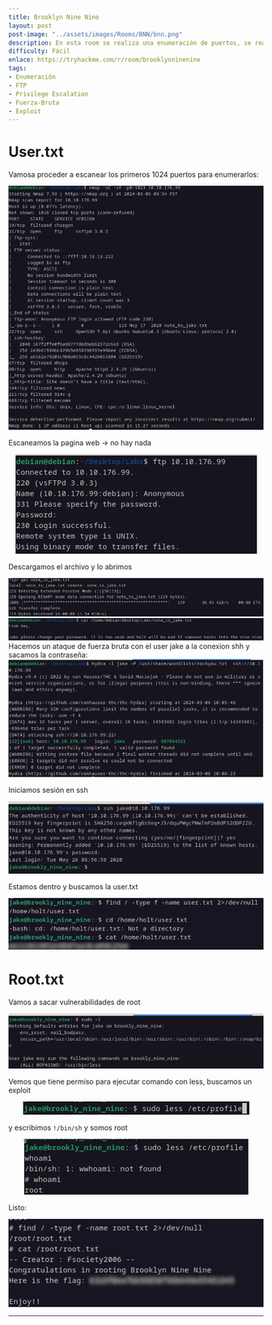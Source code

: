 ```yaml
---
title: Brooklyn Nine Nine
layout: post
post-image: "../assets/images/Rooms/BNN/bnn.png"
description: En esta room se realiza una enumeración de puertos, se realiza un ataque de fuerza bruta para obtener la contraseña de la conexión SSH y se inicia sesión. Luego, se busca y se encuentra el archivo "user.txt". También se muestra cómo obtener acceso de root utilizando una vulnerabilidad en el comando "less".
difficulty: Fácil
enlace: https://tryhackme.com/r/room/brooklynninenine
tags:
- Enumeración
- FTP
- Privilege Escalation
- Fuerza-Bruta
- Exploit
---
```


# User.txt

Vamosa proceder a escanear los primeros 1024 puertos para enumerarlos:

<div style="text-align: center; ">
    <img src="../assets/images/Rooms/BNN/Untitled.png" alt="Untitled" onclick="openModal(this.src)" />
</div>

Escaneamos la pagina web → no hay nada

<div style="text-align: center; ">
    <img src="../assets/images/Rooms/BNN/Untitled 1.png" alt="Untitled" onclick="openModal(this.src)"/>
</div>

Descargamos el archivo y lo abrimos

<div style="text-align: center; ">
    <img src="../assets/images/Rooms/BNN/Untitled 2.png" alt="Untitled" onclick="openModal(this.src)" />
</div>

<div style="text-align: center; ">
    <img src="../assets/images/Rooms/BNN/Untitled 3.png" alt="Untitled" onclick="openModal(this.src)" />
</div>
Hacemos un ataque de fuerza bruta con el user jake a la conexion shh y sacamos la contraseña:

<div style="text-align: center; ">
    <img src="../assets/images/Rooms/BNN/Untitled 4.png" alt="Untitled" onclick="openModal(this.src)"/>
</div>

Iniciamos sesión en ssh

<div style="text-align: center; ">
    <img src="../assets/images/Rooms/BNN/Untitled 5.png" alt="Untitled" onclick="openModal(this.src)" />
</div>

Estamos dentro y buscamos la user.txt

<div style="text-align: center; ">
    <img src="../assets/images/Rooms/BNN/Untitled 6.png" alt="Untitled" onclick="openModal(this.src)"/>
</div>

# Root.txt

Vamos a sacar vulnerabilidades de root

<div style="text-align: center; ">
    <img src="../assets/images/Rooms/BNN/Untitled 7.png" alt="Untitled" onclick="openModal(this.src)" />
</div>

Vemos que tiene permiso para ejecutar comando con less, buscamos un exploit

<div style="text-align: center; ">
    <img src="../assets/images/Rooms/BNN/Untitled 8.png" alt="Untitled" onclick="openModal(this.src)"/>
</div>

y escribimos `!/bin/sh` y somos root

<div style="text-align: center; ">
    <img src="../assets/images/Rooms/BNN/Untitled 9.png" alt="Untitled" onclick="openModal(this.src)"/>
</div>

Listo:

<div style="text-align: center; ">
    <img src="../assets/images/Rooms/BNN/Untitled 10.png" alt="Untitled" onclick="openModal(this.src)"/>
</div>

---
